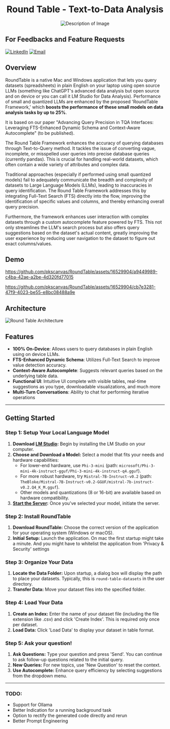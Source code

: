 <h1 align="center">Round Table - Text-to-Data Analysis</h1>

<p align="center">
  <img src="https://github.com/pkscanvas/RoundTable/assets/16529904/d53bc719-6ee5-478f-90c1-f42ecf166a48" alt="Description of Image">
</p>

## For Feedbacks and Feature Requests

[![LinkedIn](https://img.shields.io/badge/LinkedIn-Profile-blue?style=flat&logo=linkedin)](https://www.linkedin.com/in/pratyushkumarsrivastava)   [![Email](https://img.shields.io/badge/Email-Me-green?style=flat&logo=gmail)](mailto:pratyushk2011@gmail.com)


## Overview
RoundTable is a native Mac and Windows application that lets you query datasets (spreadsheets) in plain English on your laptop using open source LLMs (something like ChatGPT's advanced data analysis but open source and on device or you can call it LM Studio for Data Analysis). Performance of small and quantized LLMs are enhanced by the proposed 'RoundTable Framework,' which **boosts the performance of these small models on data analysis tasks by up to 25%**.

It is based on our paper "Advancing Query Precision in TQA Interfaces: Leveraging FTS-Enhanced Dynamic Schema and Context-Aware Autocomplete" (to be published).

The Round Table Framework enhances the accuracy of querying databases through Text-to-Query method. It tackles the issue of converting vague, incomplete, or misspelled user queries into precise database queries (currently pandas). This is crucial for handling real-world datasets, which often contain a wide variety of attributes and complex data.

Traditional approaches (especially if performed using small quantized models) fail to adequately communicate the breadth and complexity of datasets to Large Language Models (LLMs), leading to inaccuracies in query identification. The Round Table Framework addresses this by integrating Full-Text Search (FTS) directly into the flow, improving the identification of specific values and columns, and thereby enhancing overall query precision.

Furthermore, the framework enhances user interaction with complex datasets through a custom autocomplete feature powered by FTS. This not only streamlines the LLM's search process but also offers query suggestions based on the dataset's actual content, greatly improving the user experience by reducing user navigation to the dataset to figure out exact columns/values.

## Demo 
https://github.com/pkscanvas/RoundTable/assets/16529904/a9449989-c4ba-42ae-a2be-4d320fd77015

https://github.com/pkscanvas/RoundTable/assets/16529904/cb7e3281-47f9-4023-be55-e8bc08488a9e

## Architecture
![Round Table Architecture](https://github.com/pkscanvas/RoundTable/assets/16529904/a79d86b4-a3d8-4162-9adc-0be5f45e47c3)


## Features

- **100% On-Device**: Allows users to query databases in plain English using on device LLMs.
- **FTS-Enhanced Dynamic Schema**: Utilizes Full-Text Search to improve value detection accuracy.
- **Context-Aware Autocomplete**: Suggests relevant queries based on the underlying table data.
- **Functional UI**: Intuitive UI complete with visible tables, real-time suggestions as you type, downloadable visualizations, and much more
- **Multi-Turn Conversations**: Ability to chat for performing iterative operations
---

## Getting Started

### Step 1: Setup Your Local Language Model
1. **Download [LM Studio](https://lmstudio.ai/):** Begin by installing the LM Studio on your computer.
2. **Choose and Download a Model:** Select a model that fits your needs and hardware capabilities:
   - For lower-end hardware, use `Phi-3-mini` (path: `microsoft/Phi-3-mini-4k-instruct-gguf/Phi-3-mini-4k-instruct-q4.gguf`).
   - For more robust hardware, try `Mistral-7B-Instruct-v0.2` (path: `TheBloke/Mistral-7B-Instruct-v0.2-GGUF/mistral-7b-instruct-v0.2.Q4_K_M.gguf`).
   - Other models and quantizations (8 or 16-bit) are available based on hardware compatibility.
3. **[Start the Server](https://lmstudio.ai/docs/local-server#:~:text=Using%20the%20local,will%20keep%20running.):** Once you've selected your model, initiate the server.

### Step 2: Install RoundTable
1. **Download RoundTable:** Choose the correct version of the application for your operating system (Windows or macOS).
2. **Initial Setup:** Launch the application. On mac the first startup might take a minute. And you might have to whitelist the application from 'Privacy & Security' settings

### Step 3: Organize Your Data
1. **Locate the Data Folder:** Upon startup, a dialog box will display the path to place your datasets. Typically, this is `round-table-datasets` in the user directory.
2. **Transfer Data:** Move your dataset files into the specified folder.

### Step 4: Load Your Data
1. **Create an Index:** Enter the name of your dataset file (including the file extension like .csv) and click 'Create Index'. This is required only once per dataset.
2. **Load Data:** Click 'Load Data' to display your dataset in table format.

### Step 5: Ask your question!
1. **Ask Questions:** Type your question and press 'Send'. You can continue to ask follow-up questions related to the initial query.
2. **New Queries:** For new topics, use 'New Question' to reset the context.
3. **Use Autocomplete:** Enhance query efficiency by selecting suggestions from the dropdown menu.

--- 

### TODO:
- Support for Ollama
- Better Indication for a running background task
- Option to rectify the generated code directly and rerun
- Better Prompt Engineering

